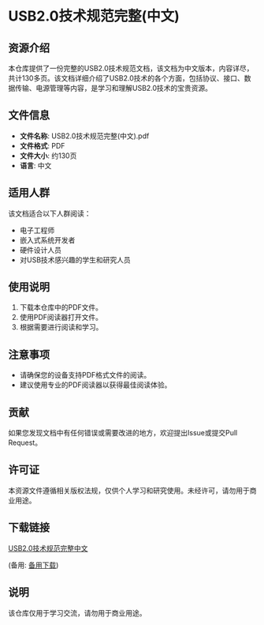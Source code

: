 # USB2.0技术规范完整(中文)

## 资源介绍

本仓库提供了一份完整的USB2.0技术规范文档，该文档为中文版本，内容详尽，共计130多页。该文档详细介绍了USB2.0技术的各个方面，包括协议、接口、数据传输、电源管理等内容，是学习和理解USB2.0技术的宝贵资源。

## 文件信息

- **文件名称**: USB2.0技术规范完整(中文).pdf
- **文件格式**: PDF
- **文件大小**: 约130页
- **语言**: 中文

## 适用人群

该文档适合以下人群阅读：

- 电子工程师
- 嵌入式系统开发者
- 硬件设计人员
- 对USB技术感兴趣的学生和研究人员

## 使用说明

1. 下载本仓库中的PDF文件。
2. 使用PDF阅读器打开文件。
3. 根据需要进行阅读和学习。

## 注意事项

- 请确保您的设备支持PDF格式文件的阅读。
- 建议使用专业的PDF阅读器以获得最佳阅读体验。

## 贡献

如果您发现文档中有任何错误或需要改进的地方，欢迎提出Issue或提交Pull Request。

## 许可证

本资源文件遵循相关版权法规，仅供个人学习和研究使用。未经许可，请勿用于商业用途。

## 下载链接
[USB2.0技术规范完整中文](https://pan.quark.cn/s/04583fedd88c) 

(备用: [备用下载](https://pan.baidu.com/s/1hu9uU_bCQSdH12laF15vtQ?pwd=1234))

## 说明

该仓库仅用于学习交流，请勿用于商业用途。
